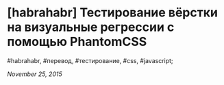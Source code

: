 <script type="text/javascript">
	window.location.href = 'http://habrahabr.ru/post/271379/';
</script>

# [habrahabr] Тестирование вёрстки на визуальные регрессии с помощью PhantomCSS

#habrahabr, #перевод, #тестирование, #css, #javascript;

_November 25, 2015_